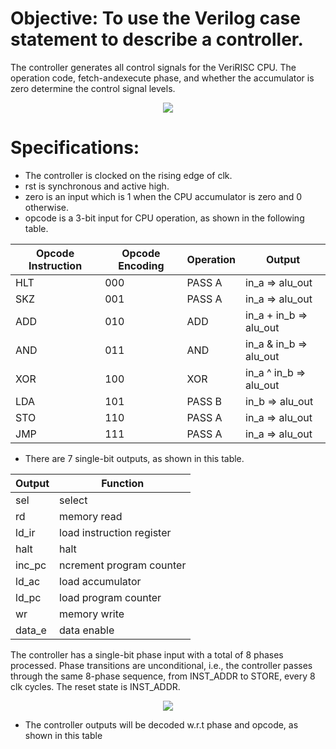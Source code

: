 # Objective: To use the Verilog case statement to describe a controller.
The controller generates all control signals for the VeriRISC CPU. The operation code, fetch-andexecute phase, and whether the accumulator is zero determine the control signal levels.

<p align="center">
<img  src="https://user-images.githubusercontent.com/58098260/221983938-b20d08b0-ced2-4260-b24d-6be7f76745f7.png">
</p>

# Specifications:
* The controller is clocked on the rising edge of clk.
* rst is synchronous and active high.
* zero is an input which is 1 when the CPU accumulator is zero and 0 otherwise.
* opcode is a 3-bit input for CPU operation, as shown in the following table.

Opcode Instruction  | Opcode Encoding |Operation    | Output      |
--------------------| -------------   |-------------|-------------|
 HLT                | 000             |    PASS A   | in_a => alu_out     |
 SKZ                | 001             |    PASS A   | in_a => alu_out     |
 ADD                | 010             |    ADD      | in_a + in_b => alu_out     |
 AND                | 011             |    AND   | in_a & in_b => alu_out     |
 XOR                | 100             |    XOR   | in_a ^ in_b => alu_out    |
 LDA                | 101             |    PASS B   | in_b => alu_out     |
 STO                | 110             |    PASS A   | in_a => alu_out     |
 JMP                | 111             |    PASS A   | in_a => alu_out     |

* There are 7 single-bit outputs, as shown in this table.

Output    | Function        |
----------| -------------   |
 sel      | select             |   
 rd       | memory read             |    
 ld_ir    | load instruction register             |    
 halt     | halt             |    
 inc_pc   | ncrement program counter            |   
 ld_ac    | load accumulator            |   
 ld_pc    | load program counter             |   
 wr       | memory write            | 
 data_e   |data enable |

The controller has a single-bit phase input with a total of 8 phases processed. Phase
transitions are unconditional, i.e., the controller passes through the same 8-phase
sequence, from INST_ADDR to STORE, every 8 clk cycles. The reset state is
INST_ADDR.

<p align="center">
<img  src="https://user-images.githubusercontent.com/58098260/221985507-14928d0c-1abb-42a7-bb2f-208131d7a02b.png">
</p>

* The controller outputs will be decoded w.r.t phase and opcode, as shown in this table




